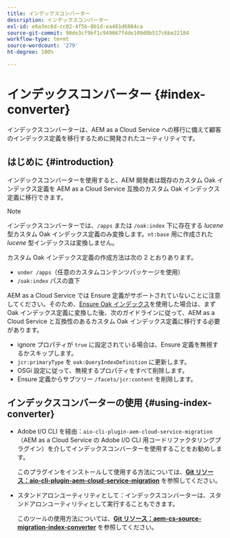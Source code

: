 ```yaml
---
title: インデックスコンバーター
description: インデックスコンバーター
exl-id: e6a3ec6d-cc02-4f5b-8b1d-ea481d6884ca
source-git-commit: 90de3cf9bf1c949667f4de109d0b517c6be22184
workflow-type: tm+mt
source-wordcount: '279'
ht-degree: 100%

---
```


# インデックスコンバーター {#index-converter}

インデックスコンバーターは、AEM as a Cloud Service への移行に備えて顧客のインデックス定義を移行するために開発されたユーティリティです。

## はじめに {#introduction}

インデックスコンバーターを使用すると、AEM 開発者は既存のカスタム Oak インデックス定義を AEM as a Cloud Service 互換のカスタム Oak インデックス定義に移行できます。

>[!NOTE]
>インデックスコンバーターでは、`/apps` または `/oak:index` 下に存在する *lucene* 型カスタム Oak インデックス定義のみ変換します。`nt:base` 用に作成された *lucene* 型インデックスは変換しません。

カスタム Oak インデックス定義の作成方法は次の 2 とおりあります。

* `under /apps`（任意のカスタムコンテンツパッケージを使用）
* `/oak:index` パスの直下

AEM as a Cloud Service では Ensure 定義がサポートされていないことに注意してください。そのため、[Ensure Oak インデックス](https://adobe-consulting-services.github.io/acs-aem-commons/features/ensure-oak-index/index.html)を使用した場合は、まず Oak インデックス定義に変換した後、次のガイドラインに従って、AEM as a Cloud Service と互換性のあるカスタム Oak インデックス定義に移行する必要があります。

* ignore プロパティが `true` に設定されている場合は、Ensure 定義を無視するかスキップします。
* `jcr:primaryType` を `oak:QueryIndexDefinition` に更新します。
* OSGi 設定に従って、無視するプロパティをすべて削除します。
* Ensure 定義からサブツリー `/facets/jcr:content` を削除します。

## インデックスコンバーターの使用 {#using-index-converter}

* Adobe I/O CLI を経由：`aio-cli-plugin-aem-cloud-service-migration`（AEM as a Cloud Service の Adobe I/O CLI 用コードリファクタリングプラグイン）を介してインデックスコンバーターを使用することをお勧めします。

   このプラグインをインストールして使用する方法については、**[Git リソース：aio-cli-plugin-aem-cloud-service-migration](https://github.com/adobe/aio-cli-plugin-aem-cloud-service-migration#introduction)** を参照してください。

* スタンドアロンユーティリティとして：インデックスコンバーターは、スタンドアロンユーティリティとして実行することもできます。

   このツールの使用方法については、**[Git リソース：aem-cs-source-migration-index-converter](https://github.com/adobe/aem-cloud-service-source-migration/tree/master/packages/index-converter)** を参照してください。
